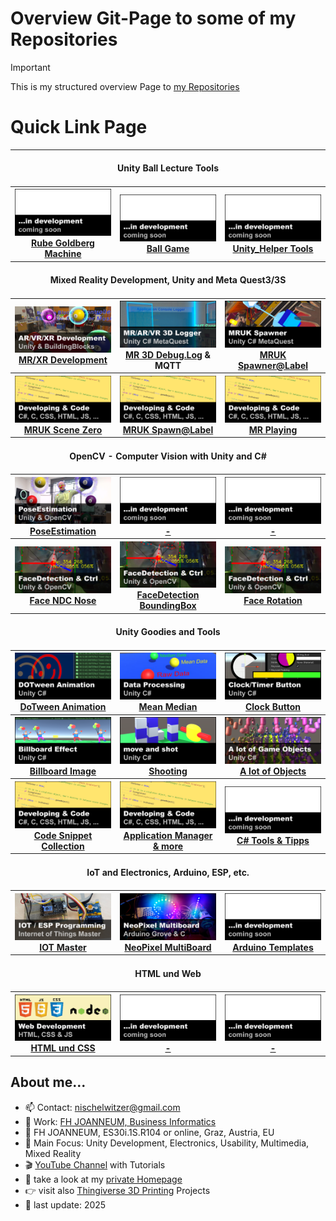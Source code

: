 # Overview Git-Page to some of my Repositories 

> [!IMPORTANT]  
> This is my structured overview Page to <a href="https://github.com/nischelwitzer?tab=repositories">my Repositories</a> 

# Quick Link Page

<table width=100%>
        <tr>
            <th colspan="3"><br>Unity Ball Lecture Tools<br><br></th>
        </tr>        
        <tr>
            <th width=33%><a href="../../../Rube_Goldberg_Machine"><img src="./pics/coming.png" width="100%"><br>Rube Goldberg Machine</a></th>
            <th width=33%><a href="../../../Ball_Game"><img src="./pics/coming.png" width="100%"><br>Ball Game</a></th>
            <th width=33%><a href="../../../Unity_Helper_Tools"><img src="./pics/coming.png" width="100%"><br>Unity_Helper Tools</a></th>
        </tr> 
        <tr>
            <th colspan="3"><br>Mixed Reality Development, Unity and Meta Quest3/3S<br><br></th>
        </tr>        
        <tr>
            <th width=33%><a href="https://github.com/nischelwitzer/MixedReality_DevUnity">
              <img src="./pics/xr_development.png" width="100%"><br>MR/XR Development</a></th>
            <th width=33%><a href="../../../mrLogger"><img src="./pics/mrLogger.png" width="100%"><br>MR 3D Debug.Log</a> & MQTT</th>
            <th width=33%><a href="../../../mrSpawn2label"><img src="./pics/spawner2label.png" width="100%"><br>MRUK Spawner@Label</a></th>
        </tr>
        <tr>
            <th width=33%><a href="../../../MRUK_Helper_Zero"><img src="./pics/code.png" width="100%"><br>MRUK Scene Zero</a></th>
            <th width=33%><a href="../../../mrSpawn2label"><img src="./pics/code.png" width="100%"><br>MRUK Spawn@Label</a></th>
            <th width=33%><a href="../../../mixed_reality_player"><img src="./pics/code.png" width="100%"><br>MR Playing</a></th>
        </tr>        
        <tr>
            <th colspan="3"><br>OpenCV - Computer Vision with Unity and C#<br><br></th>
        </tr>          
        <tr>
            <th width=33%><a href="https://github.com/nischelwitzer/OCV-BodyPose-Tools">
                    <img src="./pics/poseEstimation.png" width="100%"><br>PoseEstimation</a></th>
            <th width=33%><a href="../../.."><img src="./pics/coming.png" width="100%"><br>-</a></th>
            <th width=33%><a href="../../.."><img src="./pics/coming.png" width="100%"><br>-</a></th>
        </tr>
        <tr>
            <th width=33%><a href="../../../OCV-face68-Nose-Mouth-BB"><img src="./pics/faceDetection.png" width="100%"><br>Face NDC Nose</a></th>            
            <th width=33%><a href="../../../OCV-face68-FaceMask"><img src="./pics/faceDetection.png" width="100%"><br>FaceDetection BoundingBox</a></th>
            <th width=33%><a href="../../../OCV-face68-2DOF-Rotation"><img src="./pics/faceDetection.png" width="100%"><br>Face Rotation</a></th>
        </tr>       
        <tr>
            <th colspan="3"><br>Unity Goodies and Tools<br><br></th>
        </tr>
        <tr>
            <th width=33%><a href="../../../DoTweenShow"><img src="./pics//dotween.png" width="100%"><br>DoTween Animation</a></th>
            <th width=33%><a href="../../../Calc_MeanMediand"><img src="./pics/mean_median.png" width="100%"><br>Mean Median</a></th>
            <th width=33%><a href="../../../ClockButton"><img src="./pics/clockbutton.png" width="100%"><br>Clock Button</a></th>
        </tr>
        <tr>
            <th width=33%><a href="../../../Billboard_Modes"><img src="./pics/billboard.png" width="100%"><br>Billboard Image</a></th>
            <th width=33%><a href="../../../Cannon_MoveShot"><img src="./pics/shot.png" width="100%"><br>Shooting</a></th>
            <th width=33%><a href="../../../MultiObjects_XYZ"><img src="./pics/alotofobjects.png" width="100%"><br>A lot of Objects</a></th>
        </tr>
        <tr>
            <th width=33%><a href="../../../Unity-CSharp-Code-Snippets"><img src="./pics/code.png" width="100%"><br>Code Snippet Collection</a></th>
            <th width=33%><a href="../../../applicationmanager"><img src="./pics/code.png" width="100%"><br>Application Manager & more</a></th>
            <th width=33%><a href="../../../Unity_CSharp_Tools"><img src="./pics/coming.png" width="100%"><br>C# Tools & Tipps</a></th>
        </tr>
        <tr>
            <th colspan="3"><br>IoT and Electronics, Arduino, ESP, etc.<br><br></th>
        </tr>            
        <tr>
            <th width=33%><a href="../../../IOT-Master"><img src="./pics/iot_master.png" width="100%"><br>IOT Master</a></th>
            <th width=33%><a href="../../../Grove-NeoPixel-Multiboard"><img src="./pics/neopixel.png" width="100%"><br>NeoPixel MultiBoard</a></th>
            <th width=33%><a href="../../../Templates_Arduino"><img src="./pics/coming.png" width="100%"><br>Arduino Templates</a></th>
        </tr>      
        <tr>
            <th colspan="3"><br>HTML und Web<br><br></th>
        </tr>
        <tr>
            <th width=33%><a href="../../../HTML-CSS-Lecture-Basics"><img src="./pics/html_css.png" width="100%"><br>HTML und CSS</a></th>
            <th width=33%><a href="../../.."><img src="./pics/coming.png" width="100%"><br>-</a></th>
            <th width=33%><a href="../../.."><img src="./pics/coming.png" width="100%"><br>-</a></th>
        </tr>
</table>

## About me...

* 📫 Contact: nischelwitzer@gmail.com 
* 👥 Work: [FH JOANNEUM, Business Informatics](https://www.fh-joanneum.at/hochschule/person/alexander-nischelwitzer/)
* 📍 FH JOANNEUM, ES30i.1S.R104 or online, Graz, Austria, EU
* 🙌 Main Focus: Unity Development, Electronics, Usability, Multimedia, Mixed Reality
* 🎬 [YouTube Channel](https://www.youtube.com/@AlexanderKNischelwitzer) with Tutorials
* 👾 take a look at my <a href="http://www.nischelwitzer.com" target="_blank">private Homepage</a>
* 👉 visit also <a href="https://www.thingiverse.com/nischi" target="_blank">Thingiverse 3D Printing</a> Projects
* 📅 last update: 2025

